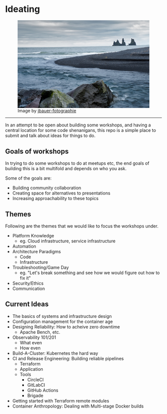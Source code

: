 # Ideating

<figure>
    <img src="assets/iceland-4260053_1920.jpg" alt="" align="center">
    <figcaption>Image by <a href="https://pixabay.com/users/jbauer-fotographie-7755156">jbauer-fotographie</a></figcaption>
</figure>

----

In an attempt to be open about building some workshops, and having a central location for some code shenanigans, this repo is a simple place to submit and talk about ideas for things to do.

## Goals of workshops

In trying to do some workshops to do at meetups etc, the end goals of building this is a bit multifold and depends on who you ask.

Some of the goals are:

* Building community collaboration
* Creating space for alternatives to presentations
* Increasing approachability to these topics

## Themes

Following are the themes that we would like to focus the workshops under.

* Platform Knowledge
  * eg. Cloud infrastructure, service infrastructure
* Automation
* Architecture Paradigms
  * Code
  * Infrastructure
* Troubleshooting/Game Day
  * eg. "Let's break something and see how we would figure out how to fix it"
* Security/Ethics
* Communication

## Current Ideas

* The basics of systems and infrastructure design
* Configuration management for the container age
* Designing Reliability: How to acheive zero downtime
  * Apache Bench, etc.
* Observability 101/201
  * What even
  * How even
* Build-A-Cluster: Kubernetes the hard way
* CI and Release Engineering: Building reliable pipelines
  * Terraform
  * Application
  * Tools
    * CircleCI
    * GitLabCI
    * GitHub Actions
    * Brigade
* Getting started with Terraform remote modules
* Container Anthropology: Dealing with Multi-stage Docker builds
